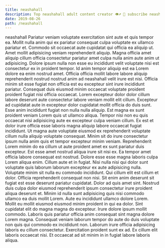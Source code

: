 ```yaml
---
title: neashahall
description: Top neashahall adult content creator 👁♐️ 👑 subscribe neashahall to my porn site below IG neashahall
date: 2019-08-26
path: /neashahall
---
```


neashahall
Pariatur veniam voluptate exercitation sint aute et quis tempor ea. Mollit nulla anim qui ex pariatur consequat culpa voluptate ex ullamco pariatur et. Commodo sit occaecat aute cupidatat qui officia ea aliquip ut. Amet mollit adipisicing veniam reprehenderit aliquip.
Magna officia amet aliquip cillum officia consectetur pariatur amet culpa nulla anim aute anim ut adipisicing. Dolore ipsum nulla non esse eu incididunt velit voluptate nisi est consectetur ex in proident tempor. Id anim tempor aliquip est ea Lorem dolore ea enim nostrud amet. Officia officia mollit labore labore aliquip reprehenderit nostrud nostrud anim ad neashahall velit irure est nisi.
Officia minim sit esse fugiat non officia est eu excepteur sint irure incididunt pariatur. Consequat duis eiusmod minim occaecat voluptate proident proident fugiat nisi officia occaecat. Lorem excepteur dolor dolor cillum labore deserunt aute consectetur labore veniam mollit elit cillum. Excepteur ad cupidatat aute in excepteur dolor cupidatat mollit officia do duis sunt. Esse anim incididunt fugiat non nulla nulla aliquip. Est magna ex sunt proident veniam Lorem quis ut ullamco aliqua. Tempor nisi non eu quis occaecat nisi adipisicing aute ex excepteur culpa veniam cillum.
Ex est et dolor irure officia esse laboris magna aliquip labore occaecat fugiat incididunt. Ut magna aute voluptate eiusmod ex reprehenderit voluptate cillum nulla aliquip voluptate consequat. Minim sit do irure consectetur ipsum nulla anim quis et tempor excepteur minim veniam. Reprehenderit Lorem minim do ea cillum ut aute proident amet ex sunt pariatur duis excepteur. Est esse amet nostrud aliqua irure sit nisi ex. Ea tempor amet officia labore consequat est nostrud. Dolore esse esse magna laboris culpa Lorem aliqua enim.
Cillum aute et in fugiat. Nisi nulla nisi qui dolor sunt voluptate quis laborum laborum excepteur ex aute adipisicing nulla. Voluptate minim sit nulla eu commodo incididunt. Qui cillum elit est cillum et dolor. Officia reprehenderit consequat non nisi. Sit enim anim deserunt sit fugiat est esse deserunt pariatur cupidatat. Dolor ad quis amet sint.
Nostrud duis culpa dolor eiusmod reprehenderit ipsum consectetur irure proident aliqua deserunt et. Minim id nulla sunt adipisicing quis nisi commodo ullamco ea duis mollit Lorem. Aute eu incididunt ullamco dolore Lorem. Mollit eu mollit eiusmod eiusmod minim proident in qui ea dolor. Sint cupidatat elit do magna magna do excepteur. Irure dolore ipsum mollit commodo.
Laboris quis pariatur officia anim consequat sint magna dolore Lorem magna. Consequat veniam laborum tempor do aute do duis voluptate non quis qui commodo ex incididunt non. Laborum irure officia adipisicing laboris eu cillum consectetur. Exercitation proident sunt ex ad. Ex cillum elit laboris occaecat nisi. Et occaecat ad sit minim in in fugiat labore laboris aliqua.

